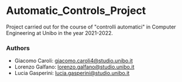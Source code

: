 # Automatic_Controls_Project
Project carried out for the course of "controlli automatici" in Computer Engineering at Unibo in the year 2021-2022.

### Authors
- Giacomo Caroli: giacomo.caroli4@studio.unibo.it
- Lorenzo Galfano: lorenzo.galfano@studio.unibo.it
- Lucia Gasperini: lucia.gasperini@studio.unibo.it
